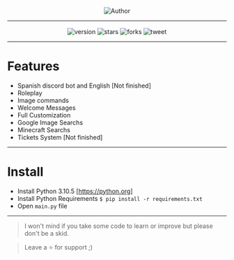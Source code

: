 <div align="center">
  <a><img align="center" alt="Author" src="https://namemc.xyz/banner.jpg"></a>
</div>

---
<div align="center">
  <a><img align="center" alt="version" src="https://img.shields.io/badge/Version-1.0-brightgreen"></a>
  <a><img align="center" alt="stars" src="https://img.shields.io/github/stars/lbeete/discord-bot"></a>
  <a><img align="center" alt="forks" src="https://img.shields.io/github/forks/lbeete/discord-bot"></a>
  <a><img align="center" alt="tweet" src="https://img.shields.io/twitter/url?url=https%3A%2F%2Fgithub.com%2Flbeete%2Fdiscord-bot"</a>
</div>

---

# Features

- Spanish discord bot and English [Not finished]
- Roleplay
- Image commands
- Welcome Messages
- Full Customization
- Google Image Searchs
- Minecraft Searchs
- Tickets System [Not finished]

---

# Install

- Install Python 3.10.5 [https://python.org]
- Install Python Requirements `$ pip install -r requirements.txt`
- Open `main.py` file

---


> I won't mind if you take some code to learn or improve but please don't be a skid.

  > Leave a ⭐ for support ;)
